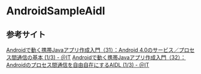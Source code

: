 # AndroidSampleAidl

## 参考サイト
[Androidで動く携帯Javaアプリ作成入門（31）：Android 4.0のサービス／プロセス間通信の基本 (1/3) - ＠IT](http://www.atmarkit.co.jp/ait/articles/1204/20/news140.html)
[Androidで動く携帯Javaアプリ作成入門（32）：Androidのプロセス間通信を自由自在にするAIDL (1/3) - ＠IT](http://www.atmarkit.co.jp/ait/articles/1206/15/news124.html)


